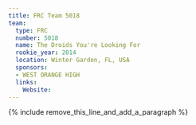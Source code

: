 ```yaml
---
title: FRC Team 5018
team:
  type: FRC
  number: 5018
  name: The Droids You're Looking For
  rookie_year: 2014
  location: Winter Garden, FL, USA
  sponsors:
  - WEST ORANGE HIGH
  links:
    Website:
---
```


{% include remove_this_line_and_add_a_paragraph %}